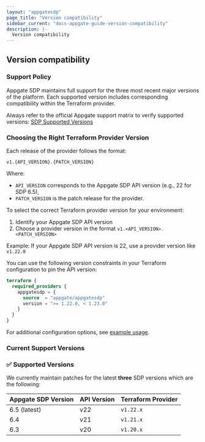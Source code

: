 ```yaml
---
layout: "appgatesdp"
page_title: "Version compatibility"
sidebar_current: "docs-appgate-guide-version-compatibility"
description: |-
  Version compatibility
---
```


## Version compatibility

### Support Policy
Appgate SDP maintains full support for the three most recent major versions of the platform. Each supported version includes corresponding compatibility within the Terraform provider.

Always refer to the official Appgate support matrix to verify supported versions:
[SDP Supported Versions](https://www.appgate.com/support/software-defined-perimeter-support)


### Choosing the Right Terraform Provider Version
Each release of the provider follows the format:
```
v1.{API_VERSION}.{PATCH_VERSION}
```
Where:
- `API_VERSION` corresponds to the Appgate SDP API version (e.g., 22 for SDP 6.5),
- `PATCH_VERSION` is the patch release for the provider.

To select the correct Terraform provider version for your environment:
1. Identify your Appgate SDP API version
2. Choose a provider version in the format `v1.<API_VERSION>.<PATCH_VERSION>`

Example:
If your Appgate SDP API version is 22, use a provider version like `v1.22.0`

You can use the following version constraints in your Terraform configuration to pin the API version:

```terraform
terraform {
  required_providers {
    appgatesdp = {
      source  = "appgate/appgatesdp"
      version = ">= 1.22.0, < 1.23.0"
    }
  }
}
```

For additional configuration options, see [example usage](https://registry.terraform.io/providers/appgate/appgatesdp/latest/docs#example-usage).

### Current Support Versions
### ✅ Supported Versions

We currently maintain patches for the latest **three** SDP versions which are the following:

| Appgate SDP Version | API Version | Terraform Provider |
| ------------------- | ----------- | ------------------ |
| 6.5 (latest)        | v22         | `v1.22.x`          |
| 6.4                 | v21         | `v1.21.x`          |
| 6.3                 | v20         | `v1.20.x`          |
